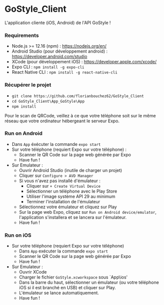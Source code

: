 # GoStyle_Client

L'application cliente (iOS, Android) de l'API GoStyle !

### Requirements
- Node.js >= 12.16 (npm) : https://nodejs.org/en/
- Android Studio (pour développement android) : https://developer.android.com/studio
- XCode (pour développement iOS) : https://developer.apple.com/xcode/
- Expo CLI : `npm install -g expo-cli`
- React Native CLI : `npm install -g react-native-cli`

### Récupérer le projet
- `git clone https://github.com/florianbouchez62/GoStyle_Client`
- `cd GoStyle_Client\App_GoStyle\App`
- `npm install`

Pour le scan de QRCode, veillez à ce que votre téléphone soit sur le même réseau que votre ordinateur hébergeant le serveur Expo.

### Run on Android
- Dans `App` éxécuter la commande `expo start`
- Sur votre téléphone (requiert Expo sur votre téléphone) :
  - Scanner le QR Code sur la page web générée par Expo
  - Have fun !
- Sur Emulateur :
  - Ouvrir Android Studio (inutile de charger un projet)
  - Cliquer sur `Configure > AVD Manager`
  - Si vous n'avez pas installé d'émulateur : 
    - Cliquer sur `+ Create Virtual Device`
    - Sélectionner un téléphone avec le Play Store
    - Utiliser l'image système API 29 au minimum
    - Terminer l'installation de l'émulateur
  - Sélectionnez votre émulateur et cliquez sur Play
  - Sur la page web Expo, cliquez sur `Run on Android device/emulator`, l'application s'installera et se lancera sur l'émulateur.
  - Have fun !
  
### Run on iOS
- Sur votre téléphone (requiert Expo sur votre téléphone)
  - Dans `App` exécuter la commande `expo start`
  - Scanner le QR Code sur la page web générée par Expo
  - Have fun !
- Sur Emulateur :
  - Ouvrir XCode
  - Charger le fichier `GoStyle.xcworkspace` sous `App\ios'
  - Dans la barre du haut, sélectionner un émulateur (ou votre téléphone iOS si il est branché en USB) et cliquer sur Play.
  - L'émulateur se lance automatiquement.
  - Have fun !
